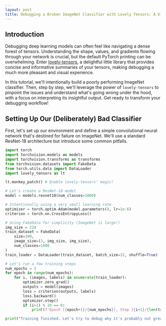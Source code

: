 ```yaml
---
layout: post
title: Debugging a Broken ImageNet Classifier with Lovely Tensors: A Visual Journey
---
```


## Introduction

Debugging deep learning models can often feel like navigating a dense forest of tensors. Understanding the shape, values, and gradients flowing through your network is crucial, but the default PyTorch printing can be overwhelming. Enter [lovely-tensors](https://github.com/xl0/lovely-tensors), a delightful little library that provides concise and informative summaries of your tensors, making debugging a much more pleasant and visual experience.

In this tutorial, we'll intentionally build a poorly performing ImageNet classifier. Then, step by step, we'll leverage the power of `lovely-tensors` to pinpoint the issues and understand what's going wrong under the hood, with a focus on interpreting its insightful output. Get ready to transform your debugging workflow!

## Setting Up Our (Deliberately) Bad Classifier

First, let's set up our environment and define a simple convolutional neural network that's destined for failure on ImageNet. We'll use a standard ResNet-18 architecture but introduce some common pitfalls.

```python
import torch
import torchvision.models as models
import torchvision.transforms as transforms
from torchvision.datasets import FakeData
from torch.utils.data import DataLoader
import lovely_tensors as lt

lt.monkey_patch() # Enable lovely-tensors' magic!

# Let's create a ResNet-18 model
model = models.resnet18(num_classes=1000)

# Intentionally using a very small learning rate
optimizer = torch.optim.Adam(model.parameters(), lr=1e-6)
criterion = torch.nn.CrossEntropyLoss()

# Using FakeData for simplicity (ImageNet is large!)
img_size = 224
train_dataset = FakeData(
    size=100,
    image_size=(3, img_size, img_size),
    num_classes=1000
)
train_loader = DataLoader(train_dataset, batch_size=32, shuffle=True)

# Let's run a few training steps
num_epochs = 3
for epoch in range(num_epochs):
    for i, (images, labels) in enumerate(train_loader):
        optimizer.zero_grad()
        outputs = model(images)
        loss = criterion(outputs, labels)
        loss.backward()
        optimizer.step()
        if (i+1) % 10 == 0:
            print(f'Epoch [{epoch+1}/{num_epochs}], Step [{i+1}/{len(train_loader)}], Loss: {loss.item():.4f}')

print("Training finished. Let's try to debug why it's probably not great.")
